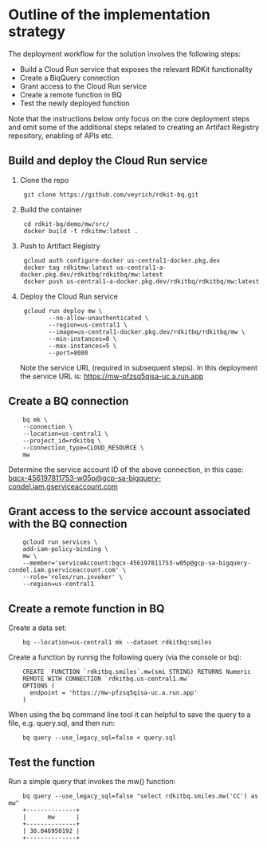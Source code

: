 # Outline of the implementation strategy

The deployment workflow for the solution involves the following steps:

- Build a Cloud Run service that exposes the relevant RDKit functionality
- Create a BiqQuery connection
- Grant access to the Cloud Run service
- Create a remote function in BQ
- Test the newly deployed function

Note that the instructions below only focus on the core deployment steps and omit some of the additional steps related to creating an Artifact Registry repository, enabling of APIs etc.

## Build and deploy the Cloud Run service

1. Clone the repo

        git clone https://github.com/veyrich/rdkit-bq.git

2. Build the container

        cd rdkit-bq/demo/mw/src/
        docker build -t rdkitmw:latest .
        
3. Push to Artifact Registry

        gcloud auth configure-docker us-central1-docker.pkg.dev
        docker tag rdkitmw:latest us-central1-a-docker.pkg.dev/rdkitbq/rdkitbq/mw:latest
        docker push us-central1-a-docker.pkg.dev/rdkitbq/rdkitbq/mw:latest

4. Deploy the Cloud Run service

        gcloud run deploy mw \
               --no-allow-unauthenticated \
               --region=us-central1 \
               --image=us-central1-docker.pkg.dev/rdkitbq/rdkitbq/mw \
               --min-instances=0 \
               --max-instances=5 \
               --port=8080


    Note the service URL (required in subsequent steps). In this deployment the service URL is: https://mw-pfzsq5qisa-uc.a.run.app


## Create a BQ connection

        bq mk \
        --connection \
        --location=us-central1 \
        --project_id=rdkitbq \
        --connection_type=CLOUD_RESOURCE \
        mw

Determine the service account ID of the above connection, in this case: bqcx-456197811753-w05p@gcp-sa-bigquery-condel.iam.gserviceaccount.com


## Grant access to the service account associated with the BQ connection

        gcloud run services \
        add-iam-policy-binding \
        mw \
        --member='serviceAccount:bqcx-456197811753-w05p@gcp-sa-bigquery-condel.iam.gserviceaccount.com' \
        --role='roles/run.invoker' \
        --region=us-central1


## Create a remote function in BQ

Create a data set:

        bq --location=us-central1 mk --dataset rdkitbq:smiles
        
Create a function by runnig the following query (via the console or bq):

        CREATE  FUNCTION `rdkitbq.smiles`.mw(smi STRING) RETURNS Numeric
        REMOTE WITH CONNECTION `rdkitbq.us-central1.mw`
        OPTIONS (
          endpoint = 'https://mw-pfzsq5qisa-uc.a.run.app'
        )

When using the bq command line tool it can helpful to save the query to a file, e.g. query.sql, and then run:

        bq query --use_legacy_sql=false < query.sql


## Test the function

Run a simple query that invokes the mw() function:
        
        bq query --use_legacy_sql=false "select rdkitbq.smiles.mw('CC') as mw"
        +--------------+
        |      mw      |
        +--------------+
        | 30.046950192 |
        +--------------+
